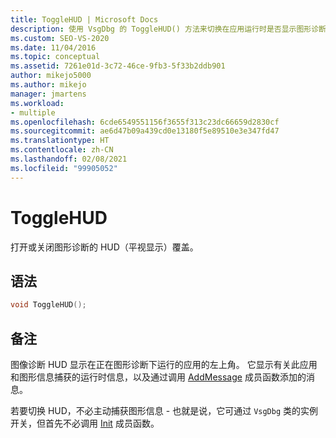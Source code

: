 ```yaml
---
title: ToggleHUD | Microsoft Docs
description: 使用 VsgDbg 的 ToggleHUD() 方法来切换在应用运行时是否显示图形诊断平视显示 (HUD)。
ms.custom: SEO-VS-2020
ms.date: 11/04/2016
ms.topic: conceptual
ms.assetid: 7261e01d-3c72-46ce-9fb3-5f33b2ddb901
author: mikejo5000
ms.author: mikejo
manager: jmartens
ms.workload:
- multiple
ms.openlocfilehash: 6cde6549551156f3655f313c23dc66659d2830cf
ms.sourcegitcommit: ae6d47b09a439cd0e13180f5e89510e3e347fd47
ms.translationtype: HT
ms.contentlocale: zh-CN
ms.lasthandoff: 02/08/2021
ms.locfileid: "99905052"
---
```

# <a name="togglehud"></a>ToggleHUD
打开或关闭图形诊断的 HUD（平视显示）覆盖。

## <a name="syntax"></a>语法

```C++
void ToggleHUD();
```

## <a name="remarks"></a>备注
 图像诊断 HUD 显示在正在图形诊断下运行的应用的左上角。 它显示有关此应用和图形信息捕获的运行时信息，以及通过调用 [AddMessage](addmessage.md) 成员函数添加的消息。

 若要切换 HUD，不必主动捕获图形信息 - 也就是说，它可通过 `VsgDbg` 类的实例开关，但首先不必调用 [Init](init.md) 成员函数。